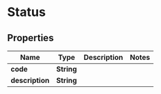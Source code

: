 
# Status

## Properties
Name | Type | Description | Notes
------------ | ------------- | ------------- | -------------
**code** | **String** |  | 
**description** | **String** |  | 



